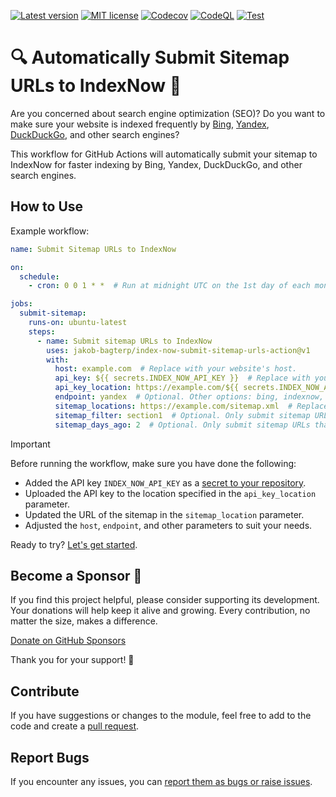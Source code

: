 [![Latest version](https://img.shields.io/static/v1?label=version&message=1.0.17&color=yellowgreen)](https://github.com/jakob-bagterp/index-now-submit-sitemap-urls-action/releases/latest)
[![MIT license](https://img.shields.io/static/v1?label=license&message=MIT&color=blue)](https://github.com/jakob-bagterp/index-now-submit-sitemap-urls-action/blob/master/LICENSE.md)
[![Codecov](https://codecov.io/gh/jakob-bagterp/index-now-submit-sitemap-urls-action/branch/master/graph/badge.svg?token=PEGUV7IL8T)](https://codecov.io/gh/jakob-bagterp/index-now-submit-sitemap-urls-action)
[![CodeQL](https://github.com/jakob-bagterp/index-now-submit-sitemap-urls-action/actions/workflows/codeql.yml/badge.svg)](https://github.com/jakob-bagterp/index-now-submit-sitemap-urls-action/actions/workflows/codeql.yml)
[![Test](https://github.com/jakob-bagterp/index-now-submit-sitemap-urls-action/actions/workflows/test.yml/badge.svg)](https://github.com/jakob-bagterp/index-now-submit-sitemap-urls-action/actions/workflows/test.yml)

# 🔍 Automatically Submit Sitemap URLs to IndexNow 🔎
Are you concerned about search engine optimization (SEO)? Do you want to make sure your website is indexed frequently by [Bing](https://www.bing.com/indexnow), [Yandex](https://yandex.com/indexnow), [DuckDuckGo](https://duckduckgo.com/), and other search engines?

This workflow for GitHub Actions will automatically submit your sitemap to IndexNow for faster indexing by Bing, Yandex, DuckDuckGo, and other search engines.

## How to Use
Example workflow:

```yaml
name: Submit Sitemap URLs to IndexNow

on:
  schedule:
    - cron: 0 0 1 * *  # Run at midnight UTC on the 1st day of each month.

jobs:
  submit-sitemap:
    runs-on: ubuntu-latest
    steps:
      - name: Submit sitemap URLs to IndexNow
        uses: jakob-bagterp/index-now-submit-sitemap-urls-action@v1
        with:
          host: example.com  # Replace with your website's host.
          api_key: ${{ secrets.INDEX_NOW_API_KEY }}  # Replace with your IndexNow API key.
          api_key_location: https://example.com/${{ secrets.INDEX_NOW_API_KEY }}.txt  # Replace with your IndexNow API key location.
          endpoint: yandex  # Optional. Other options: bing, indexnow, naver, seznam, yandex, yep. Default is Bing.
          sitemap_locations: https://example.com/sitemap.xml  # Replace with your sitemap location
          sitemap_filter: section1  # Optional. Only submit sitemap URLs that contain "section1" or match a regular expression "r'(section1)|(section2)'".
          sitemap_days_ago: 2  # Optional. Only submit sitemap URLs that have been modified recently, e.g. 1, 2, or more days ago.
```

> [!IMPORTANT]
> Before running the workflow, make sure you have done the following:
>
> * Added the API key `INDEX_NOW_API_KEY` as a [secret to your repository](https://docs.github.com/en/actions/security-for-github-actions/security-guides/using-secrets-in-github-actions).
> * Uploaded the API key to the location specified in the `api_key_location` parameter.
> * Updated the URL of the sitemap in the `sitemap_location` parameter.
> * Adjusted the `host`, `endpoint`, and other parameters to suit your needs.

Ready to try? [Let's get started](https://jakob-bagterp.github.io/index-now-submit-sitemap-urls-action/).

## Become a Sponsor 🏅
If you find this project helpful, please consider supporting its development. Your donations will help keep it alive and growing. Every contribution, no matter the size, makes a difference.

[Donate on GitHub Sponsors](https://github.com/sponsors/jakob-bagterp)

Thank you for your support! 🙌

## Contribute
If you have suggestions or changes to the module, feel free to add to the code and create a [pull request](https://github.com/jakob-bagterp/index-now-submit-sitemap-urls-action/pulls).

## Report Bugs
If you encounter any issues, you can [report them as bugs or raise issues](https://github.com/jakob-bagterp/index-now-submit-sitemap-urls-action/issues).
